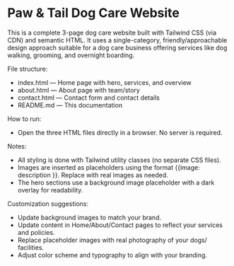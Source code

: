 # Paw & Tail Dog Care Website

This is a complete 3-page dog care website built with Tailwind CSS (via CDN) and semantic HTML. It uses a single-category, friendly/approachable design approach suitable for a dog care business offering services like dog walking, grooming, and overnight boarding.

File structure:
- index.html — Home page with hero, services, and overview
- about.html — About page with team/story
- contact.html — Contact form and contact details
- README.md — This documentation

How to run:
- Open the three HTML files directly in a browser. No server is required.

Notes:
- All styling is done with Tailwind utility classes (no separate CSS files).
- Images are inserted as placeholders using the format {{image: description }}. Replace with real images as needed.
- The hero sections use a background image placeholder with a dark overlay for readability.

Customization suggestions:
- Update background images to match your brand.
- Update content in Home/About/Contact pages to reflect your services and policies.
- Replace placeholder images with real photography of your dogs/ facilities.
- Adjust color scheme and typography to align with your branding.
